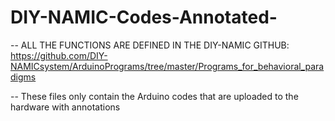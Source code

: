 # DIY-NAMIC-Codes-Annotated-

-- ALL THE FUNCTIONS ARE DEFINED IN THE DIY-NAMIC GITHUB: https://github.com/DIY-NAMICsystem/ArduinoPrograms/tree/master/Programs_for_behavioral_paradigms

-- These files only contain the Arduino codes that are uploaded to the hardware with annotations 
